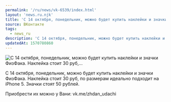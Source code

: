 ```yaml
---
permalink: '/ru/news/vk-6539/index.html'
layout: 'news.ru.njk'
title: 'С 14 октября, понедельник, можно будет купить наклейки и значки ФизФака. Наклейка стоит 30 руб,'
source: ВКонтакте
tags:
  - news_ru
description: 'С 14 октября, понедельник, можно будет купить наклейки и значки ФизФака. Наклейка стоит 30 руб,…'
updatedAt: 1570780860
---
```

![С 14 октября, понедельник, можно будет купить наклейки и значки ФизФака. Наклейка стоит 30 руб,…](https://sun9-1.userapi.com/impf/c854216/v854216981/11f1ae/QwKE4-_CKac.jpg?size=604x422&quality=96&proxy=1&sign=bedc9a36fbbd7e6b376977679cf8d094&c_uniq_tag=CoFNgACHU84Q-YBUIY2BT62QivUv9Tqi7xlX0AuogwE&type=album)

С 14 октября, понедельник, можно будет купить наклейки и значки ФизФака. Наклейка стоит 30 руб, по размерам идеально подходит на iPhone 5. Значки стоят 50 рублей.

Приобрести их можно у Вани: vk.me/zhdan_udachi
